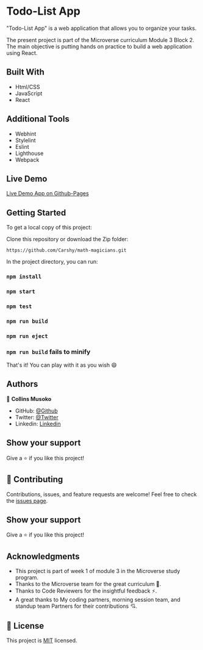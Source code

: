 # Todo-List App

"Todo-List App" is a web application that allows you to organize your tasks. 

The present project is part of the Microverse curriculum Module 3 Block 2. The main objective is putting hands on practice to build a web application using React.

## Built With

- Html/CSS
- JavaScript
- React

## Additional Tools

- Webhint
- Stylelint
- Eslint
- Lighthouse
- Webpack

## Live Demo 

[Live Demo App on Github-Pages](https://carshy.github.io/todos-react-application/)

## Getting Started

To get a local copy of this project:

Clone this repository or download the Zip folder:
```
https://github.com/Carshy/math-magicians.git
```
 
In the project directory, you can run:

### `npm install`

### `npm start`

### `npm test`

### `npm run build`

### `npm run eject`

### `npm run build` fails to minify

That's it! You can play with it as you wish :smile:

## Authors

👤 **Collins Musoko**

- GitHub: [@Github](https://github.com/Carshy)
- Twitter: [@Twitter](https://twitter.com/CarshyCollins)
- Linkedin: [Linkedin](https://www.linkedin.com/in/collins-musoko-864881120/)

## Show your support

Give a ⭐️ if you like this project!

## 🤝 Contributing

Contributions, issues, and feature requests are welcome!
Feel free to check the [issues page](https://github.com/Carshy/math-magicians/issues).

## Show your support

Give a ⭐️ if you like this project!

## Acknowledgments

- This project is part of week 1 of module 3 in the Microverse study program.
- Thanks to the Microverse team for the great curriculum 🙌.
- Thanks to Code Reviewers for the insightful feedback ⚡.
- A great thanks to My coding partners, morning session team, and standup team Partners for their contributions 💘.

## 📝 License

This project is [MIT](https://github.com/Carshy/readme-template/blob/master/MIT.md) licensed.
